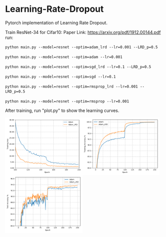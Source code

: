# Learning-Rate-Dropout
Pytorch implementation of Learning Rate Dropout.

Train ResNet-34 for Cifar10:
Paper Link: https://arxiv.org/pdf/1912.00144.pdf
run:

    python main.py --model=resnet --optim=adam_lrd --lr=0.001 --LRD_p=0.5

    python main.py --model=resnet --optim=adam --lr=0.001

    python main.py --model=resnet --optim=sgd_lrd --lr=0.1 --LRD_p=0.5

    python main.py --model=resnet --optim=sgd --lr=0.1 

    python main.py --model=resnet --optim=rmsprop_lrd --lr=0.001 --LRD_p=0.5
    
    python main.py --model=resnet --optim=rmsprop --lr=0.001
    
After training, run "plot.py" to show the learning curves.

<img src='https://github.com/HuangxingLin123/Learning-Rate-Dropout/blob/master/img/adam.png' align='left' width=250>
<img src='https://github.com/HuangxingLin123/Learning-Rate-Dropout/blob/master/img/adam_train.png' align='left' width=250>
<img src='https://github.com/HuangxingLin123/Learning-Rate-Dropout/blob/master/img/adam_test.png' align='left' width=250>
